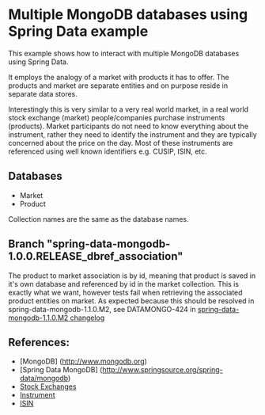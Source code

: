 Multiple MongoDB databases using Spring Data example
====================================================

This example shows how to interact with multiple MongoDB databases using Spring Data.

It employs the analogy of a market with products it has to offer. The products and market are separate entities and on purpose reside in separate data stores.

Interestingly this is very similar to a very real world market, in a real world stock exchange (market) people/companies purchase instruments (products).
Market participants do not need to know everything about the instrument, rather they need to identify the instrument and they are typically concerned about the price on the day.
Most of these instruments are referenced using well known identifiers e.g. CUSIP, ISIN, etc.


Databases
---------
* Market
* Product

Collection names are the same as the database names.


Branch "spring-data-mongodb-1.0.0.RELEASE_dbref_association"
-------------------------------------------------------------
The product to market association is by id, meaning that product is saved in it's own database and referenced by id in the market collection.
This is exactly what we want, however tests fail when retrieving the associated product entities on market.
As expected because this should be resolved in spring-data-mongodb-1.1.0.M2, see DATAMONGO-424 in [spring-data-mongodb-1.1.0.M2 changelog](http://static.springsource.org/spring-data/data-mongodb/docs/1.1.0.M2/changelog.txt)


References:
----------
* [MongoDB] (http://www.mongodb.org)
* [Spring Data MongoDB] (http://www.springsource.org/spring-data/mongodb)
* [Stock Exchanges](http://en.wikipedia.org/wiki/Stock_exchange)
* [Instrument](http://en.wikipedia.org/wiki/Financial_instrument)
* [ISIN](http://en.wikipedia.org/wiki/International_Securities_Identifying_Number)
